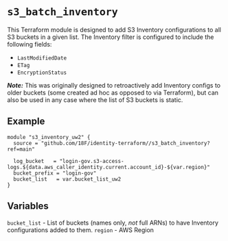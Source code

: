 # `s3_batch_inventory`

This Terraform module is designed to add S3 Inventory configurations to all S3 buckets in a given list. The Inventory filter is configured to include the following fields:

- `LastModifiedDate`
- `ETag`
- `EncryptionStatus`

***Note:*** This was originally designed to retroactively add Inventory configs to older buckets (some created ad hoc as opposed to via Terraform), but can also be used in any case where the list of S3 buckets is static.

## Example

```hcl
module "s3_inventory_uw2" {
  source = "github.com/18F/identity-terraform//s3_batch_inventory?ref=main"

  log_bucket   = "login-gov.s3-access-logs.${data.aws_caller_identity.current.account_id}-${var.region}"
  bucket_prefix = "login-gov"
  bucket_list   = var.bucket_list_uw2
}
```

## Variables

`bucket_list` - List of buckets (names only, *not* full ARNs) to have Inventory configurations added to them.
`region` - AWS Region
